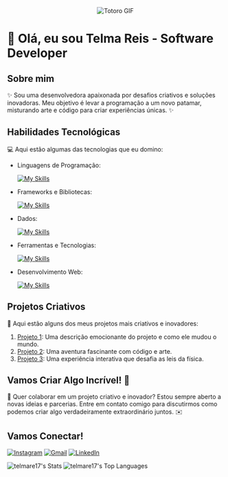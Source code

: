 <div align="center">
  <img src="https://github.com/user-attachments/assets/c80f2654-aecb-4434-a118-d8226867443f" alt="Totoro GIF">
</div>

# 🚀 Olá, eu sou Telma Reis - Software Developer 

## Sobre mim

✨ Sou uma desenvolvedora apaixonada por desafios criativos e soluções inovadoras. Meu objetivo é levar a programação a um novo patamar, misturando arte e código para criar experiências únicas. ✨

## Habilidades Tecnológicas

💻 Aqui estão algumas das tecnologias que eu domino:

- Linguagens de Programação:  

    [![My Skills](https://skillicons.dev/icons?i=php,javascript,nodejs)](https://skillicons.dev)

- Frameworks e Bibliotecas:  

    [![My Skills](https://skillicons.dev/icons?i=bootstrap,tailwind)](https://skillicons.dev)

- Dados:  

    [![My Skills](https://skillicons.dev/icons?i=mysql,postgres)](https://skillicons.dev)

- Ferramentas e Tecnologias:  

    [![My Skills](https://skillicons.dev/icons?i=git,github,visualstudio)](https://skillicons.dev)

- Desenvolvimento Web:  

    [![My Skills](https://skillicons.dev/icons?i=php,html,css)](https://skillicons.dev)

## Projetos Criativos

🎨 Aqui estão alguns dos meus projetos mais criativos e inovadores:

1. [Projeto 1](https://github.com/[seu-usuario]/projeto1): Uma descrição emocionante do projeto e como ele mudou o mundo.
2. [Projeto 2](https://github.com/[seu-usuario]/projeto2): Uma aventura fascinante com código e arte.
3. [Projeto 3](https://github.com/[seu-usuario]/projeto3): Uma experiência interativa que desafia as leis da física.

## Vamos Criar Algo Incrível! 💫

💬 Quer colaborar em um projeto criativo e inovador? Estou sempre aberto a novas ideias e parcerias. Entre em contato comigo para discutirmos como podemos criar algo verdadeiramente extraordinário juntos. ✉️

## Vamos Conectar!

[![Instagram](https://img.shields.io/badge/-telma.rsj-purple?style=flat-square&logo=Instagram&logoColor=white)](https://www.instagram.com/telma.rsj/)
[![Gmail](https://img.shields.io/badge/-telmasreis0@gmail.com-red?style=flat-square&logo=Gmail&logoColor=white)](mailto:telmasreis0@gmail.com)
[![LinkedIn](https://img.shields.io/badge/-Telma%20S.%20Reis-blue?style=flat-square&logo=LinkedIn&logoColor=white)](https://www.linkedin.com/in/telmasreis/)

![telmare17's Stats](https://github-readme-stats.vercel.app/api?username=telmare17&theme=radical&show_icons=true&hide_border=false&count_private=true)
![telmare17's Top Languages](https://github-readme-stats.vercel.app/api/top-langs/?username=telmare17&theme=radical&show_icons=true&hide_border=false&layout=compact)
